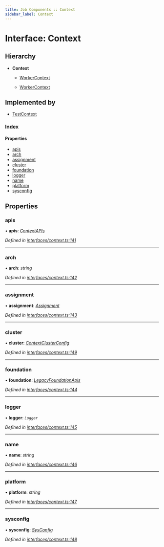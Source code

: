 ```yaml
---
title: Job Components :: Context
sidebar_label: Context
---
```


# Interface: Context

## Hierarchy

* **Context**

  * [WorkerContext](workercontext.md)

  * [WorkerContext](workercontext.md)

## Implemented by

* [TestContext](../classes/testcontext.md)

### Index

#### Properties

* [apis](context.md#apis)
* [arch](context.md#arch)
* [assignment](context.md#assignment)
* [cluster](context.md#cluster)
* [foundation](context.md#foundation)
* [logger](context.md#logger)
* [name](context.md#name)
* [platform](context.md#platform)
* [sysconfig](context.md#sysconfig)

## Properties

###  apis

• **apis**: *[ContextAPIs](contextapis.md)*

*Defined in [interfaces/context.ts:141](https://github.com/terascope/teraslice/blob/7cdb60b1/packages/job-components/src/interfaces/context.ts#L141)*

___

###  arch

• **arch**: *string*

*Defined in [interfaces/context.ts:142](https://github.com/terascope/teraslice/blob/7cdb60b1/packages/job-components/src/interfaces/context.ts#L142)*

___

###  assignment

• **assignment**: *[Assignment](../overview.md#assignment)*

*Defined in [interfaces/context.ts:143](https://github.com/terascope/teraslice/blob/7cdb60b1/packages/job-components/src/interfaces/context.ts#L143)*

___

###  cluster

• **cluster**: *[ContextClusterConfig](contextclusterconfig.md)*

*Defined in [interfaces/context.ts:149](https://github.com/terascope/teraslice/blob/7cdb60b1/packages/job-components/src/interfaces/context.ts#L149)*

___

###  foundation

• **foundation**: *[LegacyFoundationApis](legacyfoundationapis.md)*

*Defined in [interfaces/context.ts:144](https://github.com/terascope/teraslice/blob/7cdb60b1/packages/job-components/src/interfaces/context.ts#L144)*

___

###  logger

• **logger**: *`Logger`*

*Defined in [interfaces/context.ts:145](https://github.com/terascope/teraslice/blob/7cdb60b1/packages/job-components/src/interfaces/context.ts#L145)*

___

###  name

• **name**: *string*

*Defined in [interfaces/context.ts:146](https://github.com/terascope/teraslice/blob/7cdb60b1/packages/job-components/src/interfaces/context.ts#L146)*

___

###  platform

• **platform**: *string*

*Defined in [interfaces/context.ts:147](https://github.com/terascope/teraslice/blob/7cdb60b1/packages/job-components/src/interfaces/context.ts#L147)*

___

###  sysconfig

• **sysconfig**: *[SysConfig](sysconfig.md)*

*Defined in [interfaces/context.ts:148](https://github.com/terascope/teraslice/blob/7cdb60b1/packages/job-components/src/interfaces/context.ts#L148)*
